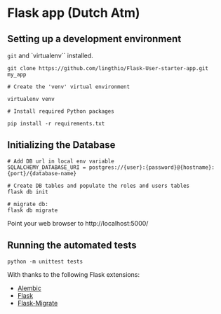 # Flask app (Dutch Atm)

## Setting up a development environment

`git` and `virtualenv`` installed.

    git clone https://github.com/lingthio/Flask-User-starter-app.git my_app

    # Create the 'venv' virtual environment

    virtualenv venv

    # Install required Python packages

    pip install -r requirements.txt


## Initializing the Database
    # Add DB url in local env variable
    SQLALCHEMY_DATABASE_URI = postgres://{user}:{password}@{hostname}:{port}/{database-name}
    
    # Create DB tables and populate the roles and users tables
    flask db init

    # migrate db:
    flask db migrate


Point your web browser to http://localhost:5000/


## Running the automated tests

    python -m unittest tests


With thanks to the following Flask extensions:

* [Alembic](http://alembic.zzzcomputing.com/)
* [Flask](http://flask.pocoo.org/)
* [Flask-Migrate](https://flask-migrate.readthedocs.io/)
